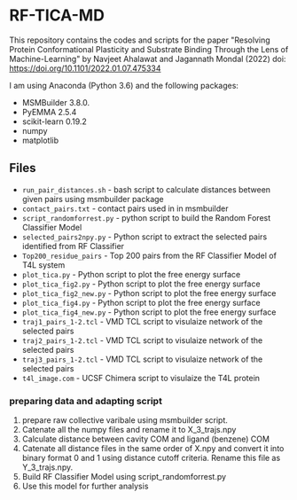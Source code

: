 # RF-TICA-MD
This repository contains the codes and scripts for the paper "Resolving Protein Conformational Plasticity and Substrate Binding Through the Lens of Machine-Learning" by Navjeet Ahalawat and Jagannath Mondal (2022) doi: https://doi.org/10.1101/2022.01.07.475334

I am using Anaconda (Python 3.6) and the following packages:
- MSMBuilder 3.8.0.
- PyEMMA 2.5.4
- scikit-learn 0.19.2
- numpy
- matplotlib

## Files
- ```run_pair_distances.sh``` - bash script to calculate distances between given pairs using msmbuilder package
- ```contact_pairs.txt``` - contact pairs used in in msmbuilder 
- ```script_randomforrest.py``` - python script to build the Random Forest Classifier Model
- ```selected_pairs2npy.py``` - Python script to extract the selected pairs identified from RF Classifier
- ```Top200_residue_pairs``` - Top 200 pairs from the RF Classifier Model of T4L system
- ```plot_tica.py``` - Python script to plot the free energy surface
- ```plot_tica_fig2.py``` - Python script to plot the free energy surface
- ```plot_tica_fig2_new.py``` - Python script to plot the free energy surface
- ```plot_tica_fig4.py``` - Python script to plot the free energy surface
- ```plot_tica_fig4_new.py``` - Python script to plot the free energy surface
- ```traj1_pairs_1-2.tcl``` - VMD TCL script to visulaize network of the selected pairs
- ```traj2_pairs_1-2.tcl``` - VMD TCL script to visulaize network of the selected pairs
- ```traj3_pairs_1-2.tcl``` - VMD TCL script to visulaize network of the selected pairs
- ```t4l_image.com``` - UCSF Chimera script to visulaize the T4L protein

### preparing data and adapting script
1. prepare raw collective varibale using msmbuilder script.
2. Catenate all the numpy files and rename it to X_3_trajs.npy
3. Calculate distance between cavity COM and ligand (benzene) COM
4. Catenate all distance files in the same order of X.npy and convert it into binary format 0 and 1 using distance cutoff criteria. Rename this file as Y_3_trajs.npy.
5. Build RF Classifier Model using script_randomforrest.py
6. Use this model for further analysis

